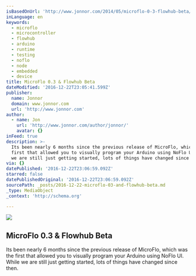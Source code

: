 ```yaml
---
isBasedOnUrl: 'http://www.jonnor.com/2014/05/microflo-0-3-flowhub-beta/'
inLanguage: en
keywords:
  - microflo
  - microcontroller
  - flowhub
  - arduino
  - runtime
  - testing
  - noflo
  - node
  - embedded
  - device
title: MicroFlo 0.3 & Flowhub Beta
dateModified: '2016-12-22T23:05:41.599Z'
publisher:
  name: Jonnor
  domain: www.jonnor.com
  url: 'http://www.jonnor.com'
author:
  - name: Jon
    url: 'http://www.jonnor.com/author/jonnor/'
    avatar: {}
inFeed: true
description: >-
  Its been nearly 6 months since the previous release of MicroFlo, which was the
  first that allowed you to visually program your Arduino using NoFlo UI. While
  we are still just getting started, lots of things have changed since then.
via: {}
datePublished: '2016-12-22T23:06:59.092Z'
starred: false
datePublishedOriginal: '2016-12-22T23:06:59.092Z'
sourcePath: _posts/2016-12-22-microflo-03-and-flowhub-beta.md
_type: MediaObject
_context: 'http://schema.org'

---
```

<article style=""><img src="https://s3-us-west-2.amazonaws.com/the-grid-img/p/03b7c33da8e2adb60791efb9c3ca97f20fda99ef.png" /><h1>MicroFlo 0.3 &amp; Flowhub Beta</h1><p>Its been nearly 6 months since the previous release of MicroFlo, which was the first that allowed you to visually program your Arduino using NoFlo UI. While we are still just getting started, lots of things have changed since then.</p></article>